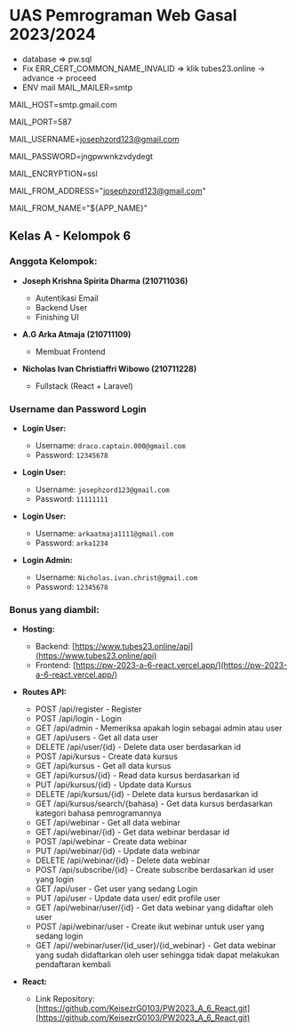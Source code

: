 # UAS Pemrograman Web Gasal 2023/2024
- database => pw.sql
- Fix ERR_CERT_COMMON_NAME_INVALID => klik tubes23.online -> advance -> proceed
- ENV mail
MAIL_MAILER=smtp

MAIL_HOST=smtp.gmail.com

MAIL_PORT=587

MAIL_USERNAME=josephzord123@gmail.com

MAIL_PASSWORD=jngpwwnkzvdydegt

MAIL_ENCRYPTION=ssl

MAIL_FROM_ADDRESS="josephzord123@gmail.com"

MAIL_FROM_NAME="${APP_NAME}"

## Kelas A - Kelompok 6

### Anggota Kelompok:
- **Joseph Krishna Spirita Dharma (210711036)**
  - Autentikasi Email
  - Backend User
  - Finishing UI

- **A.G Arka Atmaja (210711109)**
  - Membuat Frontend

- **Nicholas Ivan Christiaffri Wibowo (210711228)**
  - Fullstack (React + Laravel)

### Username dan Password Login
- **Login User:**
  - Username: `draco.captain.000@gmail.com`
  - Password: `12345678`
 
- **Login User:**
  - Username: `josephzord123@gmail.com`
  - Password: `11111111`

- **Login User:**
  - Username: `arkaatmaja1111@gmail.com`
  - Password: `arka1234`
    
- **Login Admin:**
  - Username: `Nicholas.ivan.christ@gmail.com`
  - Password: `12345678`

### Bonus yang diambil:
- **Hosting:**
  - Backend: [https://www.tubes23.online/api](https://www.tubes23.online/api)
  - Frontend: [https://pw-2023-a-6-react.vercel.app/](https://pw-2023-a-6-react.vercel.app/)

- **Routes API:**
  - POST /api/register - Register
  - POST /api/login - Login
  - GET /api/admin - Memeriksa apakah login sebagai admin atau user
  - GET /api/users - Get all data user
  - DELETE /api/user/{id} - Delete data user berdasarkan id
  - POST /api/kursus - Create data kursus
  - GET /api/kursus - Get all data kursus
  - GET /api/kursus/{id} - Read data kursus berdasarkan id
  - PUT /api/kursus/{id} - Update data Kursus
  - DELETE /api/kursus/{id} - Delete data kursus berdasarkan id
  - GET /api/kursus/search/{bahasa} - Get data kursus berdasarkan kategori bahasa pemrogramannya
  - GET /api/webinar - Get all data webinar
  - GET /api/webinar/{id} - Get data webinar berdasar id
  - POST /api/webinar - Create data webinar
  - PUT /api/webinar/{id} - Update data webinar
  - DELETE /api/webinar/{id} - Delete data webinar
  - POST /api/subscribe/{id} - Create subscribe berdasarkan id user yang login
  - GET /api/user - Get user yang sedang Login
  - PUT /api/user - Update data user/ edit profile user
  - GET /api/webinar/user/{id} - Get data webinar yang didaftar oleh user
  - POST /api/webinar/user - Create ikut webinar untuk user yang sedang login
  - GET /api//webinar/user/{id_user}/{id_webinar} - Get data webinar yang sudah didaftarkan oleh user sehingga tidak dapat melakukan pendaftaran kembali

- **React:**
  - Link Repository: [https://github.com/KeisezrG0103/PW2023_A_6_React.git](https://github.com/KeisezrG0103/PW2023_A_6_React.git)
